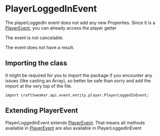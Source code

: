 # PlayerLoggedInEvent

The playerLoggedIn event does not add any new Properties.
 Since it is a [PlayerEvent](/forge/api/event/entity/player/PlayerEvent), you can already access the player getter

The event is not cancelable.

The event does not have a result.

## Importing the class

It might be required for you to import the package if you encounter any issues (like casting an Array), so better be safe than sorry and add the import at the very top of the file.
```zenscript
import crafttweaker.api.event.entity.player.PlayerLoggedInEvent;
```


## Extending PlayerEvent

PlayerLoggedInEvent extends [PlayerEvent](/forge/api/event/entity/player/PlayerEvent). That means all methods available in [PlayerEvent](/forge/api/event/entity/player/PlayerEvent) are also available in PlayerLoggedInEvent


